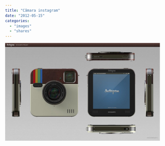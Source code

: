 ```yaml
---
title: "Câmara instagram"
date: "2012-05-15"
categories: 
  - "images"
  - "shares"
---
```


[![](images/tumblr_m409sfB8fn1qz4vrlo1_1280-1024x646.jpg)](http://lounge.obviousmag.org/trenda_hipsta_cult/2012/05/voce-gosta-do-instagram.html)

